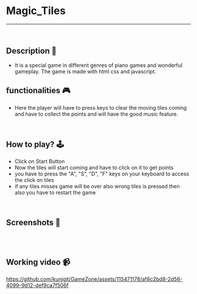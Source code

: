 # **Magic_Tiles** 

---

<br>

## **Description 📃**
<!-- add your game description here  -->
- It is a special game in different genres of piano games and wonderful gameplay. The game is made with html css and javascript.

## **functionalities 🎮**
<!-- add functionalities over here -->
- Here the player will have to press keys to clear the moving tiles coming and have to collect the points and will have the good music feature.
<br>

## **How to play? 🕹️**
<!-- add the steps how to play games -->
- Click on Start Button
- Now the tiles will start coming and have to click on it to get points
- you have to press the "A", "S", "D", "F" keys on your keyboard to access the click on tiles
- if any tiles misses game will be over also wrong tiles is pressed then also you have to restart the game

<br>

## **Screenshots 📸**

<br>
<!-- add your screenshots like this -->
<!-- ![image](url) -->
<br>

## **Working video 📹**
<!-- add your working video over here -->
https://github.com/kunjgit/GameZone/assets/115471178/af8c2bd8-2d56-4099-9d12-def9ca7f506f

